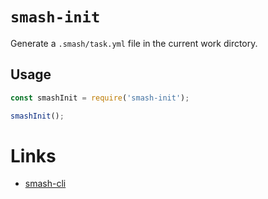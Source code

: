 # `smash-init`

Generate a `.smash/task.yml` file in the current work dirctory.

## Usage

```javascript
const smashInit = require('smash-init');

smashInit();
```

# Links

- [smash-cli](https://github.com/chenhaihong/smash-cli/tree/master/packagesMain/smash-cli)
